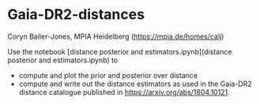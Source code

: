 # Gaia-DR2-distances

Coryn Bailer-Jones, MPIA Heidelberg (https://mpia.de/homes/calj)

Use the notebook [distance posterior and estimators.ipynb](distance posterior and estimators.ipynb) to 
* compute and plot the prior and posterior over distance
* compute and write out the distance estimators
as used in the Gaia-DR2 distance catalogue published in https://arxiv.org/abs/1804.10121. 
